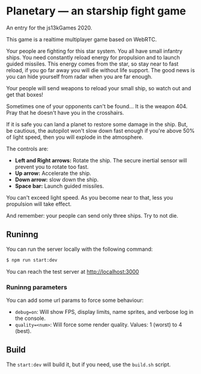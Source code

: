 Planetary — an starship fight game
==================================

An entry for the js13kGames 2020.

This game is a realtime multiplayer game based on WebRTC.

Your people are fighting for this star system. You all have small infantry ships.
You need constantly reload energy for propulsion and to launch guided missiles.
This energy comes from the star, so stay near to fast reload, if you go far away you will die without life support. The good news is you can hide yourself from radar when you are far enough.

Your people will send weapons to reload your small ship, so watch out and get that boxes!

Sometimes one of your opponents can't be found... It is the weapon 404.
Pray that he doesn't have you in the crosshairs.

If it is safe you can land a planet to restore some damage in the ship.
But, be cautious, the autopilot won't slow down fast enough if you're above 50% of light speed, then you will explode in the atmosphere.

The controls are:
* **Left and Right arrows:** Rotate the ship. The secure inertial sensor will prevent you to rotate too fast.
* **Up arrow:** Accelerate the ship.
* **Down arrow:** slow down the ship.
* **Space bar:** Launch guided missiles.

You can't exceed light speed. As you become near to that, less you propulsion will take effect.

And remember: your people can send only three ships. Try to not die.

Runinng
-------

You can run the server locally with the following command:

```bash
$ npm run start:dev
```

You can reach the test server at [http://localhost:3000](http://localhost:3000)

### Runinng parameters

You can add some url params to force some behaviour:
* `debug=on`: Will show FPS, display limits, name sprites, and verbose log in the console.
* `quality=<num>`: Will force some render quality. Values: 1 (worst) to 4 (best).

Build
-----

The `start:dev` will build it, but if you need, use the `build.sh` script.
